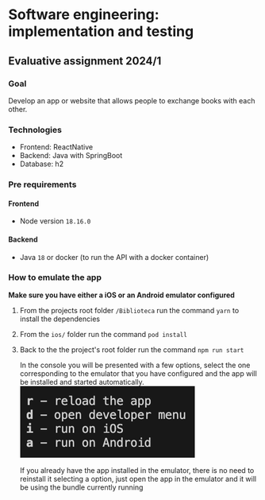 # Software engineering: implementation and testing
## Evaluative assignment 2024/1

### Goal
Develop an app or website that allows people to exchange books with each other.

### Technologies
- Frontend: ReactNative
- Backend: Java with SpringBoot
- Database: h2

### Pre requirements
#### Frontend
- Node version `18.16.0`
#### Backend
- Java `18` or docker (to run the API with a docker container)

### How to emulate the app
**Make sure you have either a iOS or an Android emulator configured**
1. From the projects root folder `/Biblioteca` run the command `yarn` to install the dependencies
2. From the `ios/` folder run the command `pod install`
3. Back to the the project's root folder run the command `npm run start`

    In the console you will be presented with a few options, select the one corresponding to the emulator that you have configured and the app will be installed and started automatically.
    ![console example](console-example.png)

    If you already have the app installed in the emulator, there is no need to reinstall it selecting a option, just open the app in the emulator and it will be using the bundle currently running

